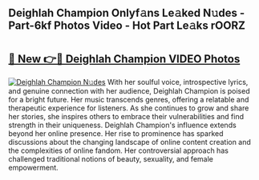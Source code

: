 ## Deighlah Champion Onlyf𝚊ns Le𝚊ked N𝚞des - Part-6kf Photos Video - Hot Part Le𝚊ks rOORZ

# <h2><a href="http://ab89369.deff.icu/?id=Deighlah+Champion">🔗 New 👉🔴 Deighlah Champion VIDEO Photos</a></h2>

[![Deighlah Champion N𝚞des](https://i.imgur.com/rIISA9y.gif)](http://ab89369.deff.icu/?id=Deighlah+Champion)
With her soulful voice, introspective lyrics, and genuine connection with her audience, Deighlah Champion is poised for a bright future. Her music transcends genres, offering a relatable and therapeutic experience for listeners. As she continues to grow and share her stories, she inspires others to embrace their vulnerabilities and find strength in their uniqueness. Deighlah Champion's influence extends beyond her online presence. Her rise to prominence has sparked discussions about the changing landscape of online content creation and the complexities of online fandom. Her controversial approach has challenged traditional notions of beauty, sexuality, and female empowerment.
